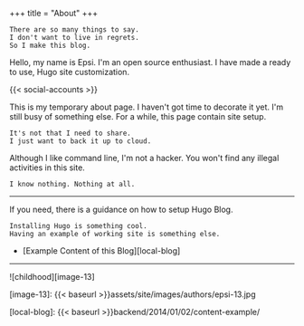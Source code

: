 +++
title = "About"
+++
 
	There are so many things to say.
	I don't want to live in regrets.
	So I make this blog.

Hello, my name is Epsi. I'm an open source enthusiast.
I have made a ready to use, Hugo site customization.

{{< social-accounts >}}

This is my temporary about page. 
I haven't got time to decorate it yet.
I'm still busy of something else.
For a while, this page contain site setup.

	It's not that I need to share.
	I just want to back it up to cloud.

Although I like command line, I'm not a hacker.
You won't find any illegal activities in this site.

	I know nothing. Nothing at all.

-- -- --

If you need, there is a guidance on how to setup Hugo Blog.

	Installing Hugo is something cool.
	Having an example of working site is something else.

* [Example Content of this Blog][local-blog]

-- -- --

![childhood][image-13]



[//]: <> ( -- -- -- links below -- -- -- )

[image-13]:   {{< baseurl >}}assets/site/images/authors/epsi-13.jpg

[local-blog]: {{< baseurl >}}backend/2014/01/02/content-example/
